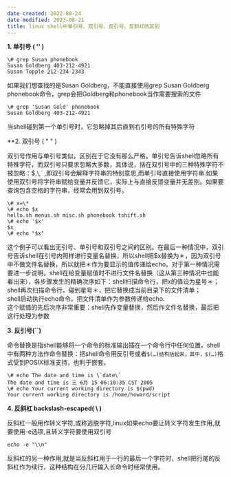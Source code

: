 ```yaml
---
date created: 2022-08-24
date modified: 2023-08-21
title: linux shell中单引号、双引号、反引号、反斜杠的区别
---
```


**1\. 单引号 ( '' )**

```
\# grep Susan phonebook  
Susan Goldberg 403-212-4921  
Susan Topple 212-234-2343  
```

如果我们想查找的是Susan Goldberg，不能直接使用grep Susan Goldberg phonebook命令，grep会把Goldberg和phonebook当作需要搜索的文件  

```
\# grep 'Susan Gold' phonebook  
Susan Goldberg 403-212-4921  
```

当shell碰到第一个单引号时，它忽略掉其后直到右引号的所有特殊字符

**2\. 双引号 ( " " )  

双引号作用与单引号类似，区别在于它没有那么严格。单引号告诉shell忽略所有特殊字符，而双引号只要求忽略大多数，具体说，括在双引号中的三种特殊字符不被忽略：$,\\,\` ,即双引号会解释字符串的特别意思,而单引号直接使用字符串.如果使用双引号将字符串赋给变量并反馈它，实际上与直接反馈变量并无差别。如果要查询包含空格的字符串，经常会用到双引号。

```
\# x=\*  
\# echo $x  
hello.sh menus.sh misc.sh phonebook tshift.sh  
\# echo '$x'  
$x  
\# echo "$x"  
```

这个例子可以看出无引号、单引号和双引号之间的区别。在最后一种情况中，双引号告诉shell在引号内照样进行变量名替换，所以shell把$x替换为＊，因为双引号中不做文件名替换，所以就把＊作为要显示的值传递给echo。对于第一种情况需要进一步说明，shell在给变量赋值时不进行文件名替换（这从第三种情况中也能看出来），各步骤发生的精确次序如下：shell扫描命令行，把x的值设为星号＊；  
shell再次扫描命令行，碰到星号＊，把它替换成当前目录下的文件清单；  
shell启动执行echo命令，把文件清单作为参数传递给echo.  
这个赋值的先后次序非常重要：shell先作变量替换，然后作文件名替换，最后把这行处理为参数

**3\. 反引号(\`\`)**

命令替换是指shell能够将一个命令的标准输出插在一个命令行中任何位置。shell中有两种方法作命令替换：把shell命令用反引号或者`$(…)结构括起来，其中，$(…)`格式受到POSIX标准支持，也利于嵌套。

```
\# echo The date and time is \`date\`  
The date and time is 三 6月 15 06:10:35 CST 2005  
\# echo Your current working directory is $(pwd)  
Your current working directory is /home/howard/script
```

**4\. 反斜杠 backslash-escaped( \\ )**

反斜杠一般用作转义字符,或称逃脱字符,linux如果echo要让转义字符发生作用,就要使用-e选项,且转义字符要使用双引号

```
echo -e "\\n"
```

反斜杠的另一种作用,就是当反斜杠用于一行的最后一个字符时，shell把行尾的反斜杠作为续行，这种结构在分几行输入长命令时经常使用。
